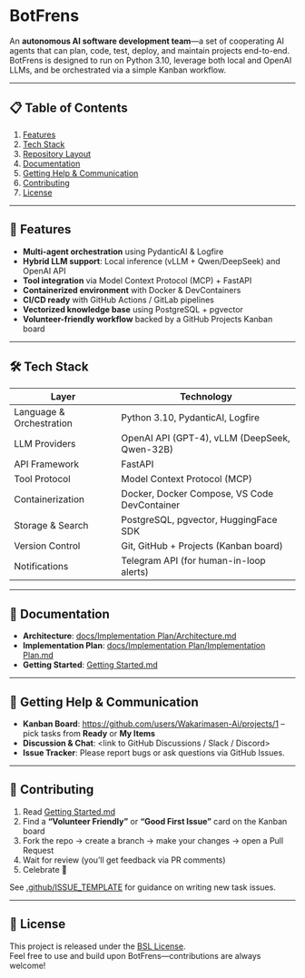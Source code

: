 # BotFrens

An **autonomous AI software development team**—a set of cooperating AI agents that can plan, code, test, deploy, and maintain projects end-to-end. BotFrens is designed to run on Python 3.10, leverage both local and OpenAI LLMs, and be orchestrated via a simple Kanban workflow.

---

## 📋 Table of Contents

1. [Features](#features)  
2. [Tech Stack](#tech-stack)  
3. [Repository Layout](#repository-layout)  
4. [Documentation](#documentation)  
5. [Getting Help & Communication](#getting-help--communication)  
6. [Contributing](#contributing)  
7. [License](#license)  

---

## 🚀 Features

- **Multi-agent orchestration** using PydanticAI & Logfire  
- **Hybrid LLM support**: Local inference (vLLM + Qwen/DeepSeek) and OpenAI API  
- **Tool integration** via Model Context Protocol (MCP) + FastAPI  
- **Containerized environment** with Docker & DevContainers  
- **CI/CD ready** with GitHub Actions / GitLab pipelines  
- **Vectorized knowledge base** using PostgreSQL + pgvector  
- **Volunteer-friendly workflow** backed by a GitHub Projects Kanban board  

---

## 🛠 Tech Stack

| Layer             | Technology                                    |
| ----------------- | --------------------------------------------- |
| Language & Orchestration | Python 3.10, PydanticAI, Logfire           |
| LLM Providers     | OpenAI API (GPT-4), vLLM (DeepSeek, Qwen-32B) |
| API Framework     | FastAPI                                        |
| Tool Protocol     | Model Context Protocol (MCP)                   |
| Containerization  | Docker, Docker Compose, VS Code DevContainer   |
| Storage & Search  | PostgreSQL, pgvector, HuggingFace SDK          |
| Version Control   | Git, GitHub + Projects (Kanban board)          |
| Notifications     | Telegram API (for human-in-loop alerts)        |

---

## 📖 Documentation

- **Architecture**: [docs/Implementation Plan/Architecture.md](docs/Implementation%20Plan/Architecture.md)  
- **Implementation Plan**: [docs/Implementation Plan/Implementation Plan.md](docs/Implementation%20Plan/Implementation%20Plan.md)  
- **Getting Started**: [Getting Started.md](Getting%20Started.md)  

---

## 💬 Getting Help & Communication

- **Kanban Board**: https://github.com/users/Wakarimasen-Ai/projects/1 – pick tasks from **Ready** or **My Items**  
- **Discussion & Chat**: <link to GitHub Discussions / Slack / Discord>  
- **Issue Tracker**: Please report bugs or ask questions via GitHub Issues.

---

## 🤝 Contributing

1. Read [Getting Started.md](Getting%20Started.md)  
2. Find a **“Volunteer Friendly”** or **“Good First Issue”** card on the Kanban board  
3. Fork the repo → create a branch → make your changes → open a Pull Request  
4. Wait for review (you’ll get feedback via PR comments)  
5. Celebrate 🎉  

See [.github/ISSUE_TEMPLATE](.github/ISSUE_TEMPLATE/) for guidance on writing new task issues.

---

## 📄 License

This project is released under the [BSL License](LICENSE).  
Feel free to use and build upon BotFrens—contributions are always welcome!